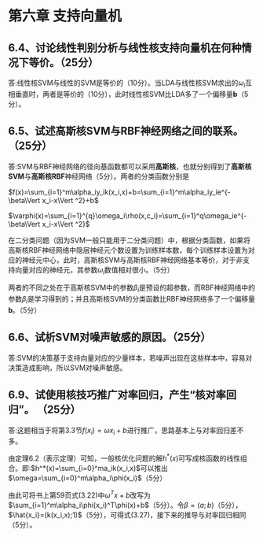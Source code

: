 # 第六章 支持向量机

## 6.4、讨论线性判别分析与线性核支持向量机在何种情况下等价。（25分）

答:线性核SVM与线性的SVM是等价的（10分）。当LDA与线性核SVM求出的$\omega_i$互相垂直时，两者是等价的（10分），此时线性核SVM比LDA多了一个偏移量**b**（5分）。

 

## 6.5、试述高斯核SVM与RBF神经网络之间的联系。（25分）

答:SVM与RBF神经网络的径向基函数都可以采用**高斯核**，也就分别得到了**高斯核SVM**与**高斯核RBF**神经网络（5分）。两者的分类函数分别是

$f(x)=\sum_{i=1}^m\alpha_iy_ik(x_i,x)+b=\sum_{i=1}^m\alpha_iy_ie^{-\beta\Vert x_i-x\Vert ^2}+b$

$\varphi(x)=\sum_{i=1}^{q}\omega_i\rho(x,c_i)=\sum_{i=1}^q\omega_ie^{-\beta\Vert x_i-x\Vert ^2}$

在二分类问题（因为SVM一般只能用于二分类问题）中，根据分类函数，如果将高斯核RBF神经网络中隐层神经元个数设置为训练样本数，每个训练样本设置为对应的神经元中心，此时，高斯核SVM与高斯核RBF神经网络基本等价，对于非支持向量对应的神经元，其参数$\omega_i$数值相对很小。（5分）

两者的不同之处在于高斯核SVM中的参数$\beta_i$是预设的超参数，而RBF神经网络中的参数$\beta_i$是学习得到的；并且高斯核SVM的分类函数比RBF神经网络多了一个偏移量**b**。（5分）

 

## 6.6、试析SVM对噪声敏感的原因。（25分）

答:SVM的决策基于支持向量对应的少量样本，若噪声出现在这些样本中，容易对决策造成影响，所以SVM对噪声敏感。

 

## 6.9、试使用核技巧推广对率回归，产生“核对率回归”。 （25分）

答:这题相当于将第3.3节$f(x_i)=\omega x_i+b$进行推广，思路基本上与对率回归差不多。

由定理6.2（表示定理）可知，一般核优化问题的解$h^*(x)$可写成核函数的线性组合。即:$h^*(x)=\sum_{i=0}^ma_ik(x_i,x)$可以推出$\omega=\sum_{i=0}^m\alpha_i\phi(x_i)$（5分）

由此可将书上第59页式(3.22)中$\omega^Tx+b$改写为$\sum_{i=1}^m\alpha_i\phi(x_i)^T\phi(x)+b$（5分）。令$\beta=(a;b)$（5分），$\hat{x_i}=(k(x_i,x);1)$（5分），可得式(3.27)，接下来的推导与对率回归相同（5分）。

 